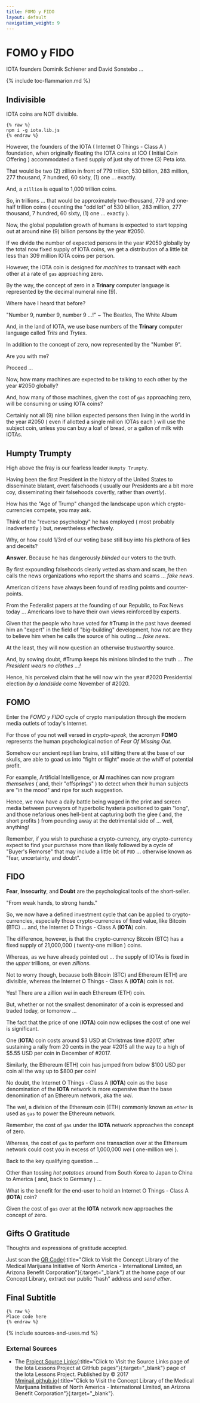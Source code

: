 ```yaml
---
title: FOMO y FIDO
layout: default
navigation_weight: 9
---
```

# FOMO y FIDO

IOTA founders Dominik Schiener and David Sonstebo ...

{% include toc-flammarion.md %}

## Indivisible

IOTA coins are NOT divisible.

```liquid
{% raw %}
npm i -g iota.lib.js
{% endraw %}
```

However, the founders of the IOTA ( Internet O Things - Class A ) foundation, when originally floating the IOTA coins at ICO ( Initial Coin Offering ) accommodated a fixed supply of just shy of three (3) Peta iota.

That would be two (2) zillion in front of 779 trillion, 530 billion, 283 million, 277 thousand, 7 hundred, 60 sixty, (1) one ... exactly.

And, a `zillion` is equal to 1,000 trillion coins.

So, in trillions ... that would be approximately two-thousand, 779 and one-half trillion coins ( counting the "odd lot" of 530 billion, 283 million, 277 thousand, 7 hundred, 60 sixty, (1) one ... exactly ).

Now, the global population growth of humans is expected to start topping out at around nine (9) billion persons by the year #2050.

If we divide the number of expected persons in the year #2050 globally by the total now fixed supply of IOTA coins, we get a distribution of a little bit less than 309 million IOTA coins per person.

However, the IOTA coin is designed for *machines* to transact with each other at a rate of `gas` approaching zero.

By the way, the concept of zero in a **Trinary** computer language is represented by the decimal numeral nine (9).

Where have I heard that before?

"Number 9, number 9, number 9 ...!" ~ The Beatles, The White Album

And, in the land of IOTA, we use base numbers of the **Trinary** computer language called *Trits* and *Trytes*.

In addition to the concept of zero, now represented by the "Number 9".

Are you with me?

Proceed ...

Now, how many machines are expected to be talking to each other by the year #2050 globally?

And, how many of those machines, given the cost of `gas` approaching zero, will be consuming or using IOTA coins?

Certainly not all (9) nine billion expected persons then living in the world in the year #2050 ( even if allotted a single million IOTAs each ) will use the subject coin, unless you can buy a loaf of bread, or a gallon of milk with IOTAs.

## Humpty Trumpty

High above the fray is our fearless leader `Humpty Trumpty`.

Having been the first President in the history of the United States to disseminate blatant, overt falsehoods ( usually our Presidents are a bit more coy, disseminating their falsehoods covertly, rather than *overtly*).

How has the "Age of Trump" changed the landscape upon which crypto-currencies compete, you may ask.

Think of the "reverse psychology" he has employed ( most probably inadvertently ) but, nevertheless effectively.

Why, or how could 1/3rd of our voting base still buy into his plethora of lies and deceits?

**Answer**. Because he has dangerously *blinded* our voters to the truth.

By first expounding falsehoods clearly vetted as sham and scam, he then calls the news organizations who report the shams and scams ... *fake news*.

American citizens have always been found of reading points and counter-points.

From the Federalist papers at the founding of our Republic, to Fox News today ... Americans love to have their own views reinforced by experts.

Given that the people who have voted for #Trump in the past have deemed him an "expert" in the field of "big-building" development, how not are they to believe him when he calls the source of his outing ... *fake news*.

At the least, they will now question an otherwise trustworthy source.

And, by sowing doubt, #Trump keeps his minions blinded to the truth ... *The President wears no clothes ...!*

Hence, his perceived claim that he will now win the year #2020 Presidential election *by a landslide* come November of #2020.

## FOMO

Enter the *FOMO y FIDO* cycle of crypto manipulation through the modern media outlets of today's Internet.

For those of you not well versed in *crypto-speak*, the acronym **FOMO** represents the human psychological notion of *Fear Of Missing Out*.

Somehow our ancient reptilian brains, still sitting there at the base of our skulls, are able to goad us into "fight or flight" mode at the whiff of potential profit.

For example, Artificial Intelligence, or **AI** machines can now program *themselves* ( and, their "offsprings" ) to detect when their human subjects are "in the mood" and ripe for such suggestion.

Hence, we now have a daily battle being waged in the print and screen media between purveyors of hyperbolic hysteria positioned to gain "long", and those nefarious ones hell-bent at capturing both the glee ( and, the short profits ) from pounding away at the detrimental side of ... well, anything!

Remember, if you wish to purchase a crypto-currency, any crypto-currency expect to find your purchase more than likely followed by a cycle of "Buyer's Remorse" that may include a little bit of `FUD` ... otherwise known as "fear, uncertainty, and doubt".

## FIDO

**Fear**, **Insecurity**, and **Doubt** are the psychological tools of the short-seller.

"From weak hands, to strong hands."

So, we now have a defined investment cycle that can be applied to crypto-currencies, especially those crypto-currencies of fixed value, like Bitcoin (BTC) ... and, the Internet O Things - Class A (**IOTA**) coin.

The difference, however, is that the crypto-currency Bitcoin (BTC) has a fixed supply of 21,000,000 ( twenty-one million ) coins.

Whereas, as we have already pointed out ... the supply of IOTAs is fixed in the *upper* trillions, or even *zillions*.

Not to worry though, because both Bitcoin (BTC) and Ethereum (ETH) are divisible, whereas the Internet O Things - Class A (**IOTA**) coin is not.

Yes! There are a zillion *wei* in each Ethereum (ETH) coin.

But, whether or not the smallest denominator of a coin is expressed and traded today, or tomorrow ...

The fact that the price of one (**IOTA**) coin now eclipses the cost of one *wei* is significant.

One (**IOTA**) coin costs around $3 USD at Christmas time #2017, after sustaining a rally from 20 cents in the year #2015 all the way to a high of $5.55 USD per coin in December of #2017.

Similarly, the Ethereum (ETH) coin has jumped from below $100 USD per coin all the way up to $800 per coin!

No doubt, the Internet O Things - Class A (**IOTA**) coin as the base denomination of the **IOTA** network is more expensive than the base denomination of an Ethereum network, aka the *wei*.

The *wei*, a division of the Ethereum coin (ETH) commonly known as `ether` is used as `gas` to power the Ethereum network.

Remember, the cost of `gas` under the **IOTA** network approaches the concept of zero.

Whereas, the cost of `gas` to perform one transaction over at the Ethereum network could cost you in excess of 1,000,000 *wei* ( one-million wei ).

Back to the key qualifying question ...

Other than tossing *hot potatoes* around from South Korea to Japan to China to America ( and, back to Germany ) ...

What is the benefit for the end-user to hold an Internet O Things - Class A (**IOTA**) coin?

Given the cost of `gas` over at the **IOTA** network now approaches the concept of zero.

## Gifts O Gratitude

Thoughts and expressions of gratitude accepted.

Just scan the [QR Code](http://mminail.github.io){:title="Click to Visit the Concept Library of the Medical Marijuana Initiative of North America - International Limited, an Arizona Benefit Corporation"}{:target="_blank"} at the home page of our Concept Library, extract our public "hash" address and *send ether*.

## Final Subtitle

```liquid
{% raw %}
Place code here
{% endraw %}
```

{% include sources-and-uses.md %}

### External Sources

- The [Project Source Links](https://mminail.github.io/Iota/Source-Iota-Links.htm){:title="Click to Visit the Source Links page of the Iota Lessons Project at GitHub pages"}{:target="_blank"} page of the Iota Lessons Project. Published by © 2017 [Mminail.github.io](https://mminail.github.io/){:title="Click to Visit the Concept Library of the Medical Marijuana Initiative of North America - International Limited, an Arizona Benefit Corporation"}{:target="_blank"}.
